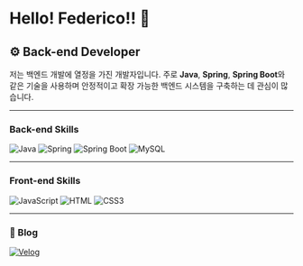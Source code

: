 # Hello! Federico!! 👋

<h2>⚙️ Back-end Developer</h2>

저는 백엔드 개발에 열정을 가진 개발자입니다. 주로 **Java**, **Spring**, **Spring Boot**와 같은 기술을 사용하며 안정적이고 확장 가능한 백엔드 시스템을 구축하는 데 관심이 많습니다.

---

<h3>Back-end Skills</h3>

<p>
  <img src="https://img.shields.io/badge/Java-007396?style=for-the-badge&logo=java&logoColor=white" alt="Java" />
  <img src="https://img.shields.io/badge/Spring-6DB33F?style=for-the-badge&logo=spring&logoColor=white" alt="Spring" />
  <img src="https://img.shields.io/badge/Spring_Boot-6DB33F?style=for-the-badge&logo=spring-boot&logoColor=white" alt="Spring Boot" />
  <img src="https://img.shields.io/badge/MySQL-4479A1?style=for-the-badge&logo=mysql&logoColor=white" alt="MySQL" />
</p>

---

<h3>Front-end Skills</h3>

<p>
  <img src="https://img.shields.io/badge/JavaScript-F7DF1E?style=for-the-badge&logo=javascript&logoColor=black" alt="JavaScript" />
  <img src="https://img.shields.io/badge/HTML5-E34F26?style=for-the-badge&logo=html5&logoColor=white" alt="HTML" />
  <img src="https://img.shields.io/badge/CSS3-1572B6?style=for-the-badge&logo=css3&logoColor=white" alt="CSS3" />
</p>

---

<h3>📖 Blog</h3>

<p>
  <a href="https://velog.io/@coding_goat/posts"><img src="https://img.shields.io/badge/Velog-20C997?style=for-the-badge&logo=velog&logoColor=white" alt="Velog" /></a>
</p>
